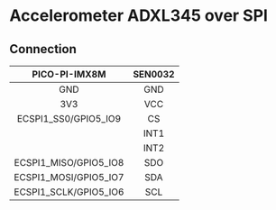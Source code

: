 # Accelerometer ADXL345 over SPI
## Connection
|     PICO-PI-IMX8M     | SEN0032 |
|:---------------------:|:-------:|
|          GND          |   GND   |
|          3V3          |   VCC   |
|  ECSPI1_SS0/GPIO5_IO9 |    CS   |
|                       |   INT1  |
|                       |   INT2  |
| ECSPI1_MISO/GPIO5_IO8 |   SDO   |
| ECSPI1_MOSI/GPIO5_IO7 |   SDA   |
| ECSPI1_SCLK/GPIO5_IO6 |   SCL   |

